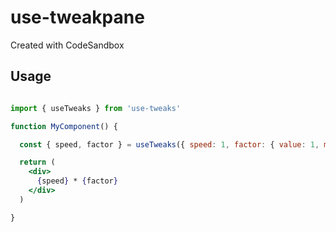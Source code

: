 # use-tweakpane
Created with CodeSandbox



## Usage

```jsx

import { useTweaks } from 'use-tweaks'

function MyComponent() {

  const { speed, factor } = useTweaks({ speed: 1, factor: { value: 1, min: 10, max: 100 })

  return (
    <div>
      {speed} * {factor}
    </div>
  )

}

```
